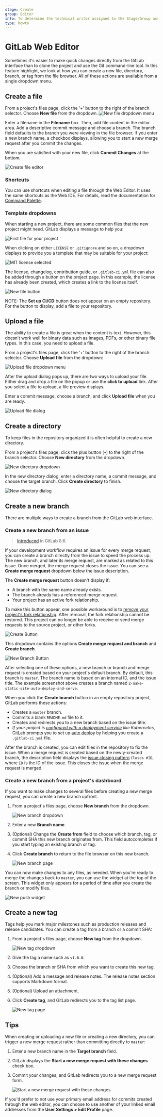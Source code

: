 ```yaml
---
stage: Create
group: Editor
info: To determine the technical writer assigned to the Stage/Group associated with this page, see https://about.gitlab.com/handbook/engineering/ux/technical-writing/#assignments
type: howto
---
```


# GitLab Web Editor

Sometimes it's easier to make quick changes directly from the GitLab interface
than to clone the project and use the Git command-line tool. In this feature
highlight, we look at how you can create a new file, directory, branch, or
tag from the file browser. All of these actions are available from a single
dropdown menu.

## Create a file

From a project's files page, click the '+' button to the right of the branch selector.
Choose **New file** from the dropdown.
![New file dropdown menu](img/web_editor_new_file_dropdown.png)

Enter a filename in the **Filename** box. Then, add file content in the editor
area. Add a descriptive commit message and choose a branch. The branch field
defaults to the branch you were viewing in the file browser. If you enter
a new branch name, a checkbox displays, allowing you to start a new merge
request after you commit the changes.

When you are satisfied with your new file, click **Commit Changes** at the bottom.

![Create file editor](img/web_editor_new_file_editor.png)

### Shortcuts

You can use shortcuts when editing a file through the Web Editor. It uses the same shortcuts
as the Web IDE. For details, read the documentation for [Command Palette](../web_ide/index.md#command-palette).

### Template dropdowns

When starting a new project, there are some common files that the new project
might need. GitLab displays a message to help you:

![First file for your project](img/web_editor_template_dropdown_first_file.png)

When clicking on either `LICENSE` or `.gitignore` and so on, a dropdown displays
to provide you a template that may be suitable for your project:

![MIT license selected](img/web_editor_template_dropdown_mit_license.png)

The license, changelog, contribution guide, or `.gitlab-ci.yml` file can also
be added through a button on the project page. In this example, the license
has already been created, which creates a link to the license itself.

![New file button](img/web_editor_template_dropdown_buttons.png)

NOTE:
The **Set up CI/CD** button does not appear on an empty repository. For the button
to display, add a file to your repository.

## Upload a file

The ability to create a file is great when the content is text. However, this
doesn't work well for binary data such as images, PDFs, or other binary file types. In
this case, you need to upload a file.

From a project's files page, click the '+' button to the right of the branch
selector. Choose **Upload file** from the dropdown:

![Upload file dropdown menu](img/web_editor_upload_file_dropdown.png)

After the upload dialog pops up, there are two ways to upload your file. Either
drag and drop a file on the popup or use the **click to upload** link. After you
select a file to upload, a file preview displays.

Enter a commit message, choose a branch, and click **Upload file** when you are
ready.

![Upload file dialog](img/web_editor_upload_file_dialog.png)

## Create a directory

To keep files in the repository organized it is often helpful to create a new
directory.

From a project's files page, click the plus button (`+`) to the right of the branch selector.
Choose **New directory** from the dropdown.

![New directory dropdown](img/web_editor_new_directory_dropdown.png)

In the new directory dialog, enter a directory name, a commit message, and choose
the target branch. Click **Create directory** to finish.

![New directory dialog](img/web_editor_new_directory_dialog.png)

## Create a new branch

There are multiple ways to create a branch from the GitLab web interface.

### Create a new branch from an issue

> [Introduced](https://gitlab.com/gitlab-org/gitlab-foss/-/merge_requests/2808) in GitLab 8.6.

If your development workflow requires an issue for every merge
request, you can create a branch directly from the issue to speed the process up.
The new branch, and later its merge request, are marked as related to this issue.
Once merged, the merge request closes the issue.
You can see a **Create merge request** dropdown below the issue description.

The **Create merge request** button doesn't display if:

- A branch with the same name already exists.
- The branch already has a referenced merge request.
- Your project has an active fork relationship.

To make this button appear, one possible workaround is to
[remove your project's fork relationship](../settings/index.md#removing-a-fork-relationship).
After removal, the fork relationship cannot be restored. This project can no longer
be able to receive or send merge requests to the source project, or other forks.

![Create Button](img/web_editor_new_branch_from_issue_create_button_v12_6.png)

This dropdown contains the options **Create merge request and branch** and **Create branch**.

![New Branch Button](img/web_editor_new_branch_from_issue_v_12_6.png)

After selecting one of these options, a new branch or branch and merge request
is created based on your project's default branch. By default, this branch is `master`.
The branch name is based on an internal ID, and the issue title. The example
screenshot above creates a branch named
`2-make-static-site-auto-deploy-and-serve`.

When you click the **Create branch** button in an empty
repository project, GitLab performs these actions:

- Creates a `master` branch.
- Commits a blank `README.md` file to it.
- Creates and redirects you to a new branch based on the issue title.
- _If your project is [configured with a deployment service](../integrations/overview.md) like Kubernetes,_
  GitLab prompts you to set up [auto deploy](../../../topics/autodevops/stages.md#auto-deploy)
  by helping you create a `.gitlab-ci.yml` file.

After the branch is created, you can edit files in the repository to fix
the issue. When a merge request is created based on the newly-created branch,
the description field displays the [issue closing pattern](../issues/managing_issues.md#closing-issues-automatically)
`Closes #ID`, where `ID` is the ID of the issue. This closes the issue when the
merge request is merged.

### Create a new branch from a project's dashboard

If you want to make changes to several files before creating a new merge
request, you can create a new branch upfront.

1. From a project's files page, choose **New branch** from the dropdown.

   ![New branch dropdown](img/web_editor_new_branch_dropdown.png)

1. Enter a new **Branch name**.
1. (Optional) Change the **Create from** field to choose which branch, tag, or
   commit SHA this new branch originates from. This field autocompletes if you
   start typing an existing branch or tag.
1. Click **Create branch** to return to the file browser on this new branch.

   ![New branch page](img/web_editor_new_branch_page.png)

You can now make changes to any files, as needed. When you're ready to merge
the changes back to `master`, you can use the widget at the top of the screen.
This widget only appears for a period of time after you create the branch or
modify files.

![New push widget](img/web_editor_new_push_widget.png)

## Create a new tag

Tags help you mark major milestones such as production releases and
release candidates. You can create a tag from a branch or a commit
SHA:

1. From a project's files page, choose **New tag** from the dropdown.

   ![New tag dropdown](img/web_editor_new_tag_dropdown.png)

1. Give the tag a name such as `v1.0.0`.
1. Choose the branch or SHA from which you want to create this new tag.
1. (Optional) Add a message and release notes. The release notes section supports
   Markdown format.
1. (Optional) Upload an attachment.
1. Click **Create tag**, and GitLab redirects you to the tag list page.

   ![New tag page](img/web_editor_new_tag_page.png)

## Tips

When creating or uploading a new file or creating a new directory, you can
trigger a new merge request rather than committing directly to `master`:

1. Enter a new branch name in the **Target branch** field.
1. GitLab displays the **Start a new merge request with these changes** check box.
1. Commit your changes, and GitLab redirects you to a new merge request form.

   ![Start a new merge request with these changes](img/web_editor_start_new_merge_request.png)

If you'd prefer to not use your primary email address for commits created
through the web editor, you can choose to use another of your linked email
addresses from the **User Settings > Edit Profile** page.

<!-- ## Troubleshooting

Include any troubleshooting steps that you can foresee. If you know beforehand what issues
one might have when setting this up, or when something is changed, or on upgrading, it's
important to describe those, too. Think of things that may go wrong and include them here.
This is important to minimize requests for support, and to avoid doc comments with
questions that you know someone might ask.

Each scenario can be a third-level heading, e.g. `### Getting error message X`.
If you have none to add when creating a doc, leave this section in place
but commented out to help encourage others to add to it in the future. -->
